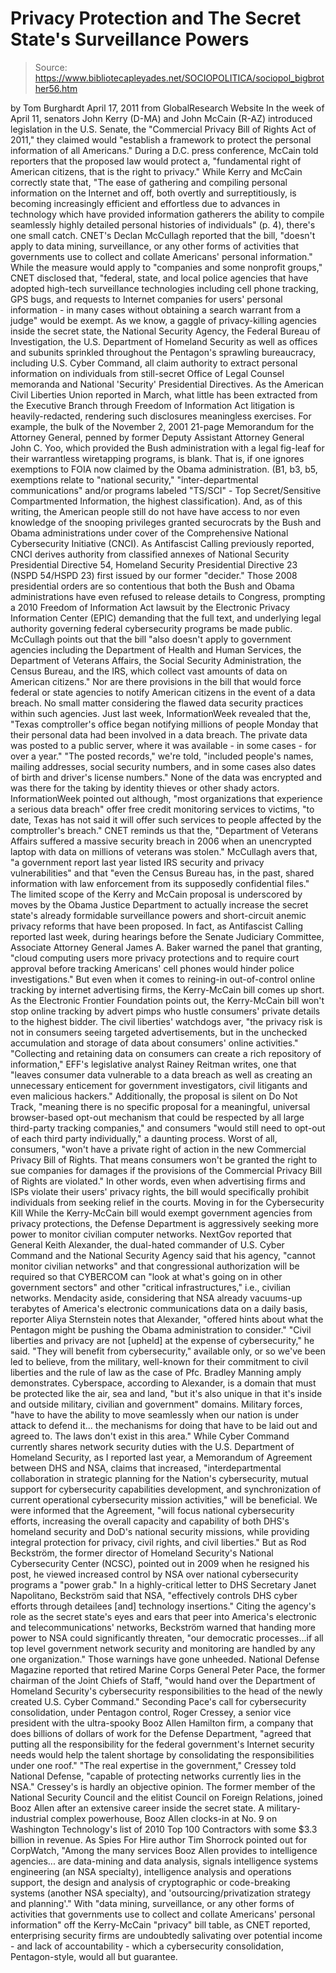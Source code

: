 # Privacy Protection and The Secret State's Surveillance Powers

> Source: https://www.bibliotecapleyades.net/SOCIOPOLITICA/sociopol_bigbrother56.htm

by Tom Burghardt
April 17, 2011
from
GlobalResearch Website
In the week of April 11, senators John Kerry (D-MA) and John McCain (R-AZ)
introduced legislation in the U.S. Senate, the "Commercial Privacy Bill of
Rights Act of 2011," they claimed would "establish a framework to
protect
the personal information of all Americans."
During a D.C. press conference, McCain told reporters that the proposed law
would protect a,
"fundamental right of American citizens,
that is the right to privacy."
While Kerry and McCain correctly state that,
"The ease of gathering and compiling
personal information on the Internet and off, both overtly and
surreptitiously, is becoming increasingly efficient and effortless due
to advances in technology which have provided information gatherers the
ability to compile seamlessly highly detailed personal histories of
individuals" (p. 4), there's one small catch.
CNET's Declan McCullagh
reported that the bill,
"doesn't apply to data mining, surveillance,
or any other forms of activities that governments use to collect and
collate Americans' personal information."
While the measure would apply to "companies and
some nonprofit groups," CNET disclosed that,
"federal, state, and local police agencies
that have adopted high-tech surveillance technologies including cell
phone tracking, GPS bugs, and requests to Internet companies for users'
personal information - in many cases without obtaining a search warrant
from a judge" would be exempt.
As we know, a gaggle of privacy-killing agencies
inside the secret state, the
National Security Agency, the Federal
Bureau of Investigation, the U.S. Department of Homeland Security as well as
offices and subunits sprinkled throughout the Pentagon's sprawling
bureaucracy, including
U.S. Cyber Command, all claim authority to
extract personal information on individuals from still-secret Office of
Legal Counsel memoranda and National 'Security' Presidential
Directives.
As the American Civil Liberties Union
reported in March, what little has
been extracted from the Executive Branch through Freedom of Information Act
litigation is heavily-redacted, rendering such disclosures meaningless
exercises.
For example, the bulk of the November 2, 2001 21-page
Memorandum for the
Attorney General, penned by former Deputy Assistant Attorney General John
C. Yoo, which provided
the Bush administration with a legal fig-leaf for
their warrantless wiretapping programs, is blank.
That is, if one ignores exemptions to FOIA now
claimed by
the Obama administration. (B1, b3, b5, exemptions relate to
"national security," "inter-departmental communications" and/or programs
labeled "TS/SCI" - Top Secret/Sensitive Compartmented Information, the
highest classification).
And, as of this writing, the American people still do not have have access
to nor even knowledge of the snooping privileges granted securocrats by the
Bush and Obama administrations under cover of the Comprehensive National Cybersecurity Initiative (CNCI).
As Antifascist Calling
previously reported, CNCI derives authority from
classified annexes of National Security Presidential Directive 54, Homeland
Security Presidential Directive 23 (NSPD 54/HSPD 23) first issued by our
former "decider."
Those 2008 presidential orders are so contentious that both the Bush and
Obama administrations have even refused to release details to Congress,
prompting a 2010 Freedom of Information Act
lawsuit by the Electronic
Privacy Information Center (EPIC) demanding that the full text, and
underlying legal authority governing federal cybersecurity programs be made
public.
McCullagh points out that the bill "also doesn't apply to government
agencies including the Department of Health and Human Services, the
Department of Veterans Affairs, the Social Security Administration, the
Census Bureau, and the IRS, which collect vast amounts of data on American
citizens."
Nor are there provisions in the bill that would force federal or state
agencies to notify American citizens in the event of a data breach. No small
matter considering the flawed data security practices within such agencies.
Just last week, InformationWeek
revealed that the,
"Texas comptroller's office began notifying
millions of people Monday that their personal data had been involved in
a data breach. The private data was posted to a public server, where it
was available - in some cases - for over a year."
"The posted records," we're told, "included people's names, mailing
addresses, social security numbers, and in some cases also dates of
birth and driver's license numbers."
None of the data was encrypted and was there for
the taking by identity thieves or other shady actors.
InformationWeek pointed out although,
"most organizations that experience a
serious data breach" offer free credit monitoring services to victims,
"to date, Texas has not said it will offer such services to people
affected by the comptroller's breach."
CNET reminds us that the,
"Department of Veterans Affairs suffered a
massive security breach in 2006 when an unencrypted laptop with data on
millions of veterans was stolen."
McCullagh avers that,
"a government report last year listed IRS
security and privacy vulnerabilities" and that "even the Census Bureau
has, in the past, shared information with law enforcement from its
supposedly confidential files."
The limited scope of the Kerry and McCain
proposal is underscored by moves by the Obama Justice Department to actually
increase the secret state's already formidable surveillance powers and
short-circuit anemic privacy reforms that have been proposed.
In fact, as Antifascist Calling
reported last week, during hearings before
the Senate Judiciary Committee, Associate Attorney General James A. Baker
warned the panel that granting,
"cloud computing users more privacy
protections and to require court approval before tracking Americans'
cell phones would hinder police investigations."
But even when it comes to reining-in
out-of-control online tracking by internet advertising firms, the
Kerry-McCain bill comes up short.
As the Electronic Frontier Foundation
points out, the Kerry-McCain bill
won't stop online tracking by advert pimps who hustle consumers' private
details to the highest bidder.
The civil liberties' watchdogs aver,
"the privacy risk is not in consumers seeing
targeted advertisements, but in the unchecked accumulation and storage
of data about consumers' online activities."
"Collecting and retaining data on consumers can create a rich repository
of information," EFF's legislative analyst Rainey Reitman writes, one
that "leaves consumer data vulnerable to a data breach as well as
creating an unnecessary enticement for government investigators, civil
litigants and even malicious hackers."
Additionally, the proposal is silent on Do Not
Track,
"meaning there is no specific proposal for a
meaningful, universal browser-based opt-out mechanism that could be
respected by all large third-party tracking companies," and consumers
"would still need to opt-out of each third party individually," a
daunting process.
Worst of all, consumers,
"won't have a private right of action in the
new Commercial Privacy Bill of Rights. That means consumers won't be
granted the right to sue companies for damages if the provisions of the
Commercial Privacy Bill of Rights are violated."
In other words, even when advertising firms and
ISPs violate their users' privacy rights, the bill would specifically
prohibit individuals from seeking relief in the courts.
Moving in for the
Cybersecurity Kill
While the Kerry-McCain bill would exempt government agencies from privacy
protections, the Defense Department is aggressively seeking more power to
monitor civilian computer networks.
NextGov
reported that General Keith Alexander, the dual-hated commander of
U.S. Cyber Command and the
National Security Agency said that his agency,
"cannot monitor civilian networks" and that
congressional authorization will be required so that CYBERCOM can "look
at what's going on in other government sectors" and other "critical
infrastructures," i.e., civilian networks.
Mendacity aside, considering that NSA already
vacuums-up terabytes of America's electronic communications data on a daily
basis, reporter Aliya Sternstein notes that Alexander,
"offered hints about what the Pentagon might
be pushing the Obama administration to consider."
"Civil liberties and privacy are not [upheld] at the expense of
cybersecurity," he said. "They will benefit from cybersecurity,"
available only, or so we've been led to believe, from the military,
well-known for their commitment to civil liberties and the rule of law
as the case of Pfc.
Bradley Manning amply demonstrates.
Cyberspace, according to Alexander, is a domain
that must be protected like the air, sea and land, "but it's also unique in
that it's inside and outside military, civilian and government" domains.
Military forces,
"have to have the ability to move seamlessly
when our nation is under attack to defend it... the mechanisms for doing
that have to be laid out and agreed to. The laws don't exist in this
area."
While Cyber Command currently shares network
security duties with the U.S. Department of Homeland Security, as I
reported
last year, a
Memorandum of Agreement between DHS and NSA, claims that
increased,
"interdepartmental collaboration in
strategic planning for the Nation's cybersecurity, mutual support for
cybersecurity capabilities development, and synchronization of current
operational cybersecurity mission activities," will be beneficial.
We were informed that the Agreement,
"will focus national cybersecurity efforts,
increasing the overall capacity and capability of both DHS's homeland
security and DoD's national security missions, while providing integral
protection for privacy, civil rights, and civil liberties."
But as Rod Beckström, the former director of
Homeland Security's National Cybersecurity Center (NCSC), pointed out in
2009 when he resigned his post, he viewed increased control by NSA over
national cybersecurity programs a "power grab."
In a
highly-critical letter to DHS Secretary Janet Napolitano, Beckström
said that NSA,
"effectively controls DHS cyber efforts
through detailees [and] technology insertions."
Citing the agency's role as the secret state's
eyes and ears that peer into America's electronic and telecommunications'
networks, Beckström warned that handing more power to NSA could
significantly threaten,
"our democratic processes...if all top level
government network security and monitoring are handled by any one
organization."
Those warnings have gone unheeded.
National Defense Magazine
reported that retired Marine Corps General Peter
Pace, the former chairman of the Joint Chiefs of Staff,
"would hand over the Department of Homeland
Security's cybersecurity responsibilities to the head of the newly
created U.S. Cyber Command."
Seconding Pace's call for cybersecurity
consolidation, under Pentagon control, Roger Cressey, a senior vice
president with the ultra-spooky Booz Allen Hamilton firm, a company that
does billions of dollars of work for the Defense Department,
"agreed that putting all the responsibility
for the federal government's Internet security needs would help the
talent shortage by consolidating the responsibilities under one roof."
"The real expertise in the government," Cressey told National Defense,
"capable of protecting networks currently lies in the NSA."
Cressey's is hardly an objective opinion.
The former member of the National Security
Council and the elitist Council on Foreign Relations, joined Booz Allen
after an extensive career inside the secret state.
A military-industrial complex powerhouse, Booz Allen clocks-in
at No. 9 on
Washington Technology's list of 2010 Top 100 Contractors with some $3.3
billion in revenue.
As Spies For Hire author Tim Shorrock pointed out for
CorpWatch,
"Among the many services Booz Allen provides
to intelligence agencies... are data-mining and data analysis, signals
intelligence systems engineering (an NSA specialty), intelligence
analysis and operations support, the design and analysis of
cryptographic or code-breaking systems (another NSA specialty), and
'outsourcing/privatization strategy and planning'."
With "data mining, surveillance, or any other
forms of activities that governments use to collect and collate Americans'
personal information" off the Kerry-McCain "privacy" bill table, as CNET
reported, enterprising security firms are undoubtedly salivating over
potential income - and lack of accountability - which a cybersecurity
consolidation, Pentagon-style, would all but guarantee.
